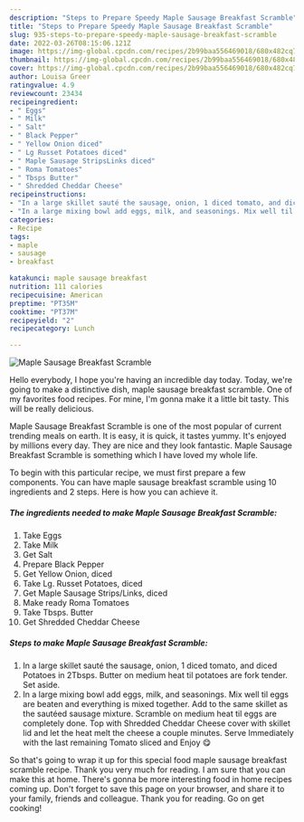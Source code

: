 ```yaml
---
description: "Steps to Prepare Speedy Maple Sausage Breakfast Scramble"
title: "Steps to Prepare Speedy Maple Sausage Breakfast Scramble"
slug: 935-steps-to-prepare-speedy-maple-sausage-breakfast-scramble
date: 2022-03-26T08:15:06.121Z
image: https://img-global.cpcdn.com/recipes/2b99baa556469018/680x482cq70/maple-sausage-breakfast-scramble-recipe-main-photo.jpg
thumbnail: https://img-global.cpcdn.com/recipes/2b99baa556469018/680x482cq70/maple-sausage-breakfast-scramble-recipe-main-photo.jpg
cover: https://img-global.cpcdn.com/recipes/2b99baa556469018/680x482cq70/maple-sausage-breakfast-scramble-recipe-main-photo.jpg
author: Louisa Greer
ratingvalue: 4.9
reviewcount: 23434
recipeingredient:
- " Eggs"
- " Milk"
- " Salt"
- " Black Pepper"
- " Yellow Onion diced"
- " Lg Russet Potatoes diced"
- " Maple Sausage StripsLinks diced"
- " Roma Tomatoes"
- " Tbsps Butter"
- " Shredded Cheddar Cheese"
recipeinstructions:
- "In a large skillet sauté the sausage, onion, 1 diced tomato, and diced Potatoes in 2Tbsps. Butter on medium heat til potatoes are fork tender. Set aside."
- "In a large mixing bowl add eggs, milk, and seasonings. Mix well til eggs are beaten and everything is mixed together. Add to the same skillet as the sautéed sausage mixture. Scramble on medium heat til eggs are completely done. Top with Shredded Cheddar Cheese cover with skillet lid and let the heat melt the cheese a couple minutes. Serve Immediately with the last remaining Tomato sliced and Enjoy 😋"
categories:
- Recipe
tags:
- maple
- sausage
- breakfast

katakunci: maple sausage breakfast 
nutrition: 111 calories
recipecuisine: American
preptime: "PT35M"
cooktime: "PT37M"
recipeyield: "2"
recipecategory: Lunch

---
```



![Maple Sausage Breakfast Scramble](https://img-global.cpcdn.com/recipes/2b99baa556469018/680x482cq70/maple-sausage-breakfast-scramble-recipe-main-photo.jpg)

Hello everybody, I hope you're having an incredible day today. Today, we're going to make a distinctive dish, maple sausage breakfast scramble. One of my favorites food recipes. For mine, I'm gonna make it a little bit tasty. This will be really delicious.



Maple Sausage Breakfast Scramble is one of the most popular of current trending meals on earth. It is easy, it is quick, it tastes yummy. It's enjoyed by millions every day. They are nice and they look fantastic. Maple Sausage Breakfast Scramble is something which I have loved my whole life.


To begin with this particular recipe, we must first prepare a few components. You can have maple sausage breakfast scramble using 10 ingredients and 2 steps. Here is how you can achieve it.

<!--inarticleads1-->

##### The ingredients needed to make Maple Sausage Breakfast Scramble:

1. Take  Eggs
1. Take  Milk
1. Get  Salt
1. Prepare  Black Pepper
1. Get  Yellow Onion, diced
1. Take  Lg. Russet Potatoes, diced
1. Get  Maple Sausage Strips/Links, diced
1. Make ready  Roma Tomatoes
1. Take  Tbsps. Butter
1. Get  Shredded Cheddar Cheese




<!--inarticleads2-->

##### Steps to make Maple Sausage Breakfast Scramble:

1. In a large skillet sauté the sausage, onion, 1 diced tomato, and diced Potatoes in 2Tbsps. Butter on medium heat til potatoes are fork tender. Set aside.
1. In a large mixing bowl add eggs, milk, and seasonings. Mix well til eggs are beaten and everything is mixed together. Add to the same skillet as the sautéed sausage mixture. Scramble on medium heat til eggs are completely done. Top with Shredded Cheddar Cheese cover with skillet lid and let the heat melt the cheese a couple minutes. Serve Immediately with the last remaining Tomato sliced and Enjoy 😋




So that's going to wrap it up for this special food maple sausage breakfast scramble recipe. Thank you very much for reading. I am sure that you can make this at home. There's gonna be more interesting food in home recipes coming up. Don't forget to save this page on your browser, and share it to your family, friends and colleague. Thank you for reading. Go on get cooking!
